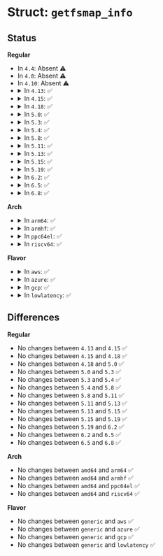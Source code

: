 # Struct: <code>getfsmap_info</code>

## Status
<b>Regular</b>
<ul>
<li>
In <code>4.4</code>: Absent ⚠️
</li>
<li>
In <code>4.8</code>: Absent ⚠️
</li>
<li>
In <code>4.10</code>: Absent ⚠️
</li>
<li>
<details>
<summary>In <code>4.13</code>: ✅</summary>

```c
struct getfsmap_info {
    struct super_block *gi_sb;
    struct fsmap_head *gi_data;
    unsigned int gi_idx;
    __u32 gi_last_flags;
};
```
</details>
</li>
<li>
<details>
<summary>In <code>4.15</code>: ✅</summary>

```c
struct getfsmap_info {
    struct super_block *gi_sb;
    struct fsmap_head *gi_data;
    unsigned int gi_idx;
    __u32 gi_last_flags;
};
```
</details>
</li>
<li>
<details>
<summary>In <code>4.18</code>: ✅</summary>

```c
struct getfsmap_info {
    struct super_block *gi_sb;
    struct fsmap_head *gi_data;
    unsigned int gi_idx;
    __u32 gi_last_flags;
};
```
</details>
</li>
<li>
<details>
<summary>In <code>5.0</code>: ✅</summary>

```c
struct getfsmap_info {
    struct super_block *gi_sb;
    struct fsmap_head *gi_data;
    unsigned int gi_idx;
    __u32 gi_last_flags;
};
```
</details>
</li>
<li>
<details>
<summary>In <code>5.3</code>: ✅</summary>

```c
struct getfsmap_info {
    struct super_block *gi_sb;
    struct fsmap_head *gi_data;
    unsigned int gi_idx;
    __u32 gi_last_flags;
};
```
</details>
</li>
<li>
<details>
<summary>In <code>5.4</code>: ✅</summary>

```c
struct getfsmap_info {
    struct super_block *gi_sb;
    struct fsmap_head *gi_data;
    unsigned int gi_idx;
    __u32 gi_last_flags;
};
```
</details>
</li>
<li>
<details>
<summary>In <code>5.8</code>: ✅</summary>

```c
struct getfsmap_info {
    struct super_block *gi_sb;
    struct fsmap_head *gi_data;
    unsigned int gi_idx;
    __u32 gi_last_flags;
};
```
</details>
</li>
<li>
<details>
<summary>In <code>5.11</code>: ✅</summary>

```c
struct getfsmap_info {
    struct super_block *gi_sb;
    struct fsmap_head *gi_data;
    unsigned int gi_idx;
    __u32 gi_last_flags;
};
```
</details>
</li>
<li>
<details>
<summary>In <code>5.13</code>: ✅</summary>

```c
struct getfsmap_info {
    struct super_block *gi_sb;
    struct fsmap_head *gi_data;
    unsigned int gi_idx;
    __u32 gi_last_flags;
};
```
</details>
</li>
<li>
<details>
<summary>In <code>5.15</code>: ✅</summary>

```c
struct getfsmap_info {
    struct super_block *gi_sb;
    struct fsmap_head *gi_data;
    unsigned int gi_idx;
    __u32 gi_last_flags;
};
```
</details>
</li>
<li>
<details>
<summary>In <code>5.19</code>: ✅</summary>

```c
struct getfsmap_info {
    struct super_block *gi_sb;
    struct fsmap_head *gi_data;
    unsigned int gi_idx;
    __u32 gi_last_flags;
};
```
</details>
</li>
<li>
<details>
<summary>In <code>6.2</code>: ✅</summary>

```c
struct getfsmap_info {
    struct super_block *gi_sb;
    struct fsmap_head *gi_data;
    unsigned int gi_idx;
    __u32 gi_last_flags;
};
```
</details>
</li>
<li>
<details>
<summary>In <code>6.5</code>: ✅</summary>

```c
struct getfsmap_info {
    struct super_block *gi_sb;
    struct fsmap_head *gi_data;
    unsigned int gi_idx;
    __u32 gi_last_flags;
};
```
</details>
</li>
<li>
<details>
<summary>In <code>6.8</code>: ✅</summary>

```c
struct getfsmap_info {
    struct super_block *gi_sb;
    struct fsmap_head *gi_data;
    unsigned int gi_idx;
    __u32 gi_last_flags;
};
```
</details>
</li>
</ul>
<b>Arch</b>
<ul>
<li>
<details>
<summary>In <code>arm64</code>: ✅</summary>

```c
struct getfsmap_info {
    struct super_block *gi_sb;
    struct fsmap_head *gi_data;
    unsigned int gi_idx;
    __u32 gi_last_flags;
};
```
</details>
</li>
<li>
<details>
<summary>In <code>armhf</code>: ✅</summary>

```c
struct getfsmap_info {
    struct super_block *gi_sb;
    struct fsmap_head *gi_data;
    unsigned int gi_idx;
    __u32 gi_last_flags;
};
```
</details>
</li>
<li>
<details>
<summary>In <code>ppc64el</code>: ✅</summary>

```c
struct getfsmap_info {
    struct super_block *gi_sb;
    struct fsmap_head *gi_data;
    unsigned int gi_idx;
    __u32 gi_last_flags;
};
```
</details>
</li>
<li>
<details>
<summary>In <code>riscv64</code>: ✅</summary>

```c
struct getfsmap_info {
    struct super_block *gi_sb;
    struct fsmap_head *gi_data;
    unsigned int gi_idx;
    __u32 gi_last_flags;
};
```
</details>
</li>
</ul>
<b>Flavor</b>
<ul>
<li>
<details>
<summary>In <code>aws</code>: ✅</summary>

```c
struct getfsmap_info {
    struct super_block *gi_sb;
    struct fsmap_head *gi_data;
    unsigned int gi_idx;
    __u32 gi_last_flags;
};
```
</details>
</li>
<li>
<details>
<summary>In <code>azure</code>: ✅</summary>

```c
struct getfsmap_info {
    struct super_block *gi_sb;
    struct fsmap_head *gi_data;
    unsigned int gi_idx;
    __u32 gi_last_flags;
};
```
</details>
</li>
<li>
<details>
<summary>In <code>gcp</code>: ✅</summary>

```c
struct getfsmap_info {
    struct super_block *gi_sb;
    struct fsmap_head *gi_data;
    unsigned int gi_idx;
    __u32 gi_last_flags;
};
```
</details>
</li>
<li>
<details>
<summary>In <code>lowlatency</code>: ✅</summary>

```c
struct getfsmap_info {
    struct super_block *gi_sb;
    struct fsmap_head *gi_data;
    unsigned int gi_idx;
    __u32 gi_last_flags;
};
```
</details>
</li>
</ul>

## Differences
<b>Regular</b>
<ul>
<li>
No changes between <code>4.13</code> and <code>4.15</code> ✅
</li>
<li>
No changes between <code>4.15</code> and <code>4.18</code> ✅
</li>
<li>
No changes between <code>4.18</code> and <code>5.0</code> ✅
</li>
<li>
No changes between <code>5.0</code> and <code>5.3</code> ✅
</li>
<li>
No changes between <code>5.3</code> and <code>5.4</code> ✅
</li>
<li>
No changes between <code>5.4</code> and <code>5.8</code> ✅
</li>
<li>
No changes between <code>5.8</code> and <code>5.11</code> ✅
</li>
<li>
No changes between <code>5.11</code> and <code>5.13</code> ✅
</li>
<li>
No changes between <code>5.13</code> and <code>5.15</code> ✅
</li>
<li>
No changes between <code>5.15</code> and <code>5.19</code> ✅
</li>
<li>
No changes between <code>5.19</code> and <code>6.2</code> ✅
</li>
<li>
No changes between <code>6.2</code> and <code>6.5</code> ✅
</li>
<li>
No changes between <code>6.5</code> and <code>6.8</code> ✅
</li>
</ul>
<b>Arch</b>
<ul>
<li>
No changes between <code>amd64</code> and <code>arm64</code> ✅
</li>
<li>
No changes between <code>amd64</code> and <code>armhf</code> ✅
</li>
<li>
No changes between <code>amd64</code> and <code>ppc64el</code> ✅
</li>
<li>
No changes between <code>amd64</code> and <code>riscv64</code> ✅
</li>
</ul>
<b>Flavor</b>
<ul>
<li>
No changes between <code>generic</code> and <code>aws</code> ✅
</li>
<li>
No changes between <code>generic</code> and <code>azure</code> ✅
</li>
<li>
No changes between <code>generic</code> and <code>gcp</code> ✅
</li>
<li>
No changes between <code>generic</code> and <code>lowlatency</code> ✅
</li>
</ul>
